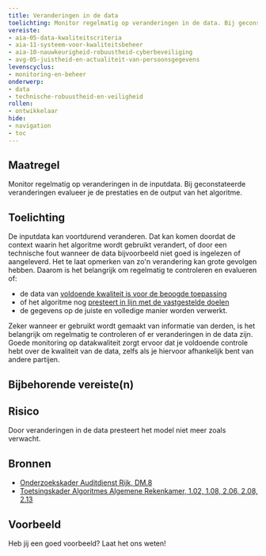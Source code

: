 ```yaml
---
title: Veranderingen in de data
toelichting: Monitor regelmatig op veranderingen in de data. Bij geconstateerde veranderingen evalueer je de prestaties en de output van het algoritme.
vereiste:
- aia-05-data-kwaliteitscriteria
- aia-11-systeem-voor-kwaliteitsbeheer
- aia-10-nauwkeurigheid-robuustheid-cyberbeveiliging
- avg-05-juistheid-en-actualiteit-van-persoonsgegevens
levenscyclus:
- monitoring-en-beheer
onderwerp:
- data
- technische-robuustheid-en-veiligheid
rollen:
- ontwikkelaar
hide:
- navigation
- toc
---
```


<!-- tags -->

## Maatregel
Monitor regelmatig op veranderingen in de inputdata. Bij geconstateerde veranderingen evalueer je de prestaties en de output van het algoritme.

## Toelichting
De inputdata kan voortdurend veranderen. 
Dat kan komen doordat de context waarin het algoritme wordt gebruikt verandert, of door een technische fout wanneer de data bijvoorbeeld niet goed is ingelezen of aangeleverd. 
Het te laat opmerken van zo'n verandering kan grote gevolgen hebben. 
Daarom is het belangrijk om regelmatig te controleren en evalueren of:

- de data van [voldoende kwaliteit is voor de beoogde toepassing](datakwaliteit.md)
- of het algoritme nog [presteert in lijn met de vastgestelde doelen](functioneren_in_lijn_met_doeleinden.md)
- de gegevens op de juiste en volledige manier worden verwerkt. 

Zeker wanneer er gebruikt wordt gemaakt van informatie van derden, is het belangrijk om regelmatig te controleren of er veranderingen in de data zijn. Goede monitoring op datakwaliteit zorgt ervoor dat je voldoende controle hebt over de kwaliteit van de data, zelfs als je hiervoor afhankelijk bent van andere partijen. 

## Bijbehorende vereiste(n)

<!-- list_vereisten_on_maatregelen_page -->

## Risico
Door veranderingen in de data presteert het model niet meer zoals verwacht.

## Bronnen
- [Onderzoekskader Auditdienst Rijk, DM.8](https://open.overheid.nl/documenten/61b54381-d331-40ed-8fce-b2883b195f25/file)
- [Toetsingskader Algoritmes Algemene Rekenkamer, 1.02, 1.08, 2.06, 2.08, 2.13](https://www.rekenkamer.nl/onderwerpen/algoritmes/documenten/publicaties/2024/05/15/het-toetsingskader-aan-de-slag) 

## Voorbeeld

Heb jij een goed voorbeeld? Laat het ons weten!

